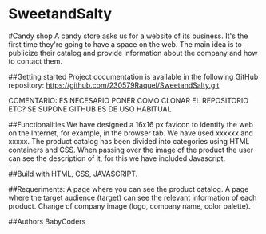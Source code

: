 # SweetandSalty

#Candy shop
A candy store asks us for a website of its business. It's the first time they're going to have a space on the web. The main idea is to publicize their catalog and provide information about the company and how to contact them.

##Getting started
Project documentation is available in the following GitHub repository: https://github.com/230579Raquel/SweetandSalty.git

COMENTARIO: ES NECESARIO PONER COMO CLONAR EL REPOSITORIO ETC? SE SUPONE GITHUB ES DE USO HABITUAL

##Functionalities
We have designed a 16x16 px favicon to identify the web on the Internet, for example, in the browser tab. We have used xxxxxx and xxxxx.
The product catalog has been divided into categories using HTML containers and CSS.
When passing over the image of the product the user can see the description of it, for this we have included Javascript.

##Build with
HTML, CSS, JAVASCRIPT.

##Requeriments:
A page where you can see the product catalog.
A page where the target audience (target) can see the relevant information of each product.
Change of company image (logo, company name, color palette).

##Authors
BabyCoders


